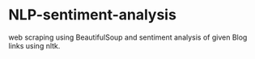 # NLP-sentiment-analysis
web scraping using BeautifulSoup and sentiment analysis of given Blog links using nltk.
